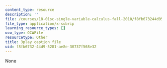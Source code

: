 ```yaml
---
content_type: resource
description: ''
file: /courses/18-01sc-single-variable-calculus-fall-2010/f8fb673244d95281ae8e30737f568e32_XRkgBWbWvg4.vtt
file_type: application/x-subrip
learning_resource_types: []
ocw_type: OCWFile
resourcetype: Other
title: 3play caption file
uid: f8fb6732-44d9-5281-ae8e-30737f568e32
---
```

None

